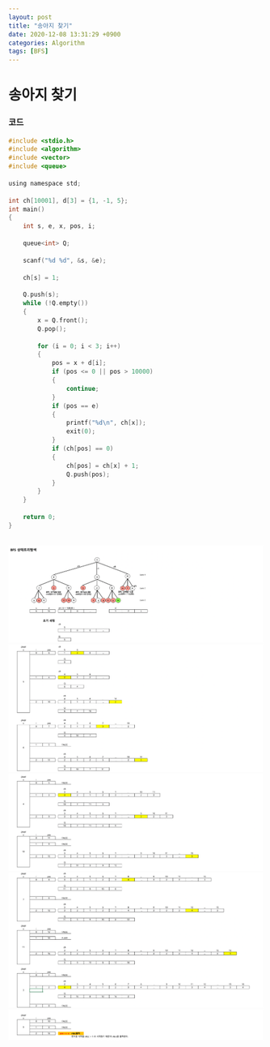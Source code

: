 ```yaml
---
layout: post
title: "송아지 찾기"
date: 2020-12-08 13:31:29 +0900
categories: Algorithm
tags: [BFS]
---
```


# 송아지 찾기

### 코드

```c
#include <stdio.h>
#include <algorithm>
#include <vector>
#include <queue>

using namespace std;

int ch[10001], d[3] = {1, -1, 5};
int main()
{
    int s, e, x, pos, i;

    queue<int> Q;

    scanf("%d %d", &s, &e);

    ch[s] = 1;

    Q.push(s);
    while (!Q.empty())
    {
        x = Q.front();
        Q.pop();

        for (i = 0; i < 3; i++)
        {
            pos = x + d[i];
            if (pos <= 0 || pos > 10000)
            {
                continue;
            }
            if (pos == e)
            {
                printf("%d\n", ch[x]);
                exit(0);
            }
            if (ch[pos] == 0)
            {
                ch[pos] = ch[x] + 1;
                Q.push(pos);
            }
        }
    }

    return 0;
}
```

<br/>
<img src="/assets/images/71-1.png" style="zoom:62%;"  />
<img src="/assets/images/71-2.png" style="zoom:62%;"  />
<img src="/assets/images/71-3.png" style="zoom:62%;"  />
<img src="/assets/images/71-4.png" style="zoom:62%;"  />
<img src="/assets/images/71-5.png" style="zoom:62%;"  />
<br/>
